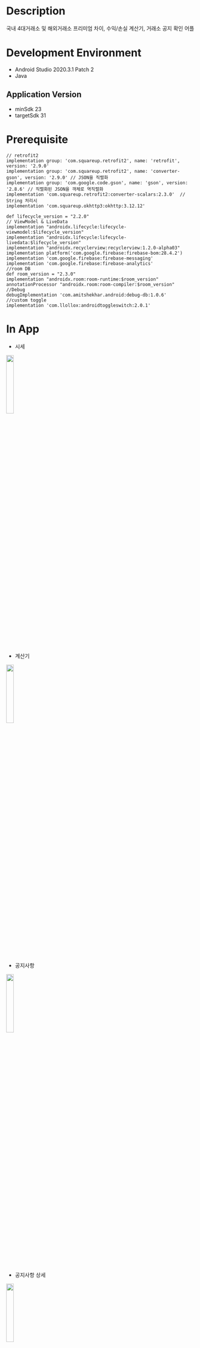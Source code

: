 # Description
국내 4대거래소 및 해외거래소 프리미엄 차이, 수익/손실 계산기, 거래소 공지 확인 어플
# Development Environment
- Android Studio 2020.3.1 Patch 2
- Java

## Application Version
- minSdk 23
- targetSdk 31

# Prerequisite
    // retrofit2
    implementation group: 'com.squareup.retrofit2', name: 'retrofit', version: '2.9.0'
    implementation group: 'com.squareup.retrofit2', name: 'converter-gson', version: '2.9.0' // JSON을 직렬화
    implementation group: 'com.google.code.gson', name: 'gson', version: '2.8.6' // 직렬화된 JSON을 객체로 역직렬화
    implementation 'com.squareup.retrofit2:converter-scalars:2.3.0'  // String 처리시
    implementation 'com.squareup.okhttp3:okhttp:3.12.12'

    def lifecycle_version = "2.2.0"
    // ViewModel & LiveData
    implementation "androidx.lifecycle:lifecycle-viewmodel:$lifecycle_version"
    implementation "androidx.lifecycle:lifecycle-livedata:$lifecycle_version"
    implementation "androidx.recyclerview:recyclerview:1.2.0-alpha03"
    implementation platform('com.google.firebase:firebase-bom:28.4.2')
    implementation 'com.google.firebase:firebase-messaging'
    implementation 'com.google.firebase:firebase-analytics'
    //room DB
    def room_version = "2.3.0"
    implementation "androidx.room:room-runtime:$room_version"
    annotationProcessor "androidx.room:room-compiler:$room_version"
    //Debug
    debugImplementation 'com.amitshekhar.android:debug-db:1.0.6'
    //custom toggle
    implementation 'com.llollox:androidtoggleswitch:2.0.1'
    
# In App
- 시세
<img src="https://user-images.githubusercontent.com/63600525/143932234-970b7d93-8a1c-44c7-90e9-eec7e5ebbe35.png"  width="20%">

- 계산기
<img src="https://user-images.githubusercontent.com/63600525/143932255-4fb2fc54-1fa5-4284-8d59-c6693a819e14.png"  width="20%">

- 공지사항
<img src="https://user-images.githubusercontent.com/63600525/143933674-2abfd699-d00a-44d0-a6fa-4acc60a79256.png"  width="20%">

- 공지사항 상세
<img src="https://user-images.githubusercontent.com/63600525/143932266-2f3abf7b-638c-412b-9e45-563b7ead22b7.png"  width="20%">

- 환경설정
<img src="https://user-images.githubusercontent.com/63600525/143932290-db62cceb-e1a6-4732-9227-0e0a3cd791ed.png"  width="20%">

# Bugs
    - 성능이 낮은 기기에서는 시세탭에서 스크롤시 밀리는 현상.
    - 백그라운드 이동시 웹소켓 종료가 안되는점.






    
